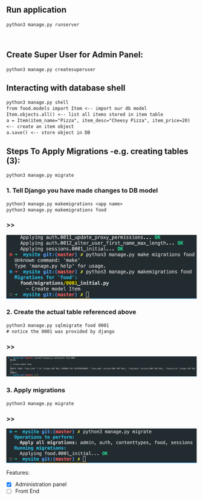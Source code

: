 ## Run application
    python3 manage.py runserver

<br/>

## Create Super User for Admin Panel:
    python3 manage.py createsuperuser    

## Interacting with database shell
    python3 manage.py shell
    from food.models import Item <-- import our db model
    Item.objects.all() <-- list all items stored in item table
    a = Item(item_name="Pizza", item_desc="Cheesy Pizza", item_price=20) <-- create an item object
    a.save() <-- store object in DB

## Steps To Apply Migrations -e.g. creating tables (3):
    python3 manage.py migrate

### 1. Tell Django you have made changes to DB model
    python3 manage.py makemigrations <app name>
    python3 manage.py makemigrations food
### >>
![](0001.png)


### 2. Create the actual table referenced above
    python3 manage.py sqlmigrate food 0001 
    # notice the 0001 was provided by django
### >>    
![](successful_table_creation.png)


### 3. Apply migrations
    python3 manage.py migrate
### >>
![](last_step.png)


Features:
- [x] Administration panel
- [ ] Front End